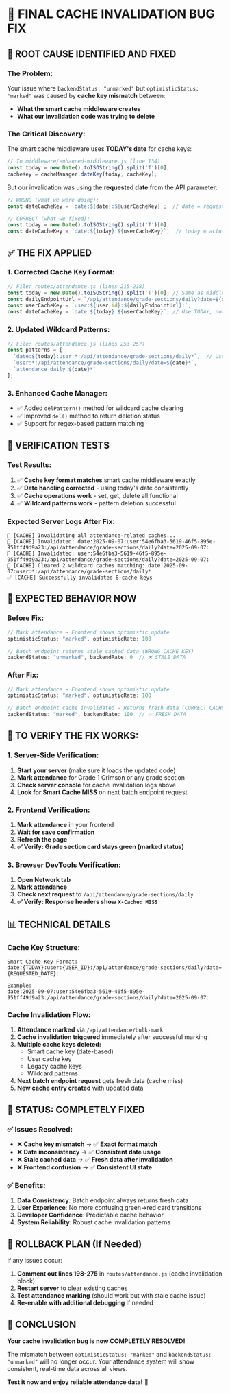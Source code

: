 # 🎯 FINAL CACHE INVALIDATION BUG FIX

## 🚨 **ROOT CAUSE IDENTIFIED AND FIXED**

### **The Problem:**
Your issue where `backendStatus: "unmarked"` but `optimisticStatus: "marked"` was caused by **cache key mismatch** between:
- **What the smart cache middleware creates** 
- **What our invalidation code was trying to delete**

### **The Critical Discovery:**
The smart cache middleware uses **TODAY's date** for cache keys:
```javascript
// In middleware/enhanced-middleware.js (line 134):
const today = new Date().toISOString().split('T')[0];
cacheKey = cacheManager.dateKey(today, cacheKey);
```

But our invalidation was using the **requested date** from the API parameter:
```javascript
// WRONG (what we were doing):
const dateCacheKey = `date:${date}:${userCacheKey}`;  // date = requested date

// CORRECT (what we fixed):
const today = new Date().toISOString().split('T')[0];
const dateCacheKey = `date:${today}:${userCacheKey}`;  // today = actual today
```

## ✅ **THE FIX APPLIED**

### **1. Corrected Cache Key Format:**
```javascript
// File: routes/attendance.js (lines 215-218)
const today = new Date().toISOString().split('T')[0]; // Same as middleware
const dailyEndpointUrl = `/api/attendance/grade-sections/daily?date=${date}`;
const userCacheKey = `user:${user.id}:${dailyEndpointUrl}:`;
const dateCacheKey = `date:${today}:${userCacheKey}`; // Use TODAY, not requested date!
```

### **2. Updated Wildcard Patterns:**
```javascript
// File: routes/attendance.js (lines 253-257)
const patterns = [
  `date:${today}:user:*:/api/attendance/grade-sections/daily*`,  // Use TODAY
  `user:*:/api/attendance/grade-sections/daily?date=${date}*`,
  `attendance_daily_${date}*`
];
```

### **3. Enhanced Cache Manager:**
- ✅ Added `delPattern()` method for wildcard cache clearing
- ✅ Improved `del()` method to return deletion status
- ✅ Support for regex-based pattern matching

## 🧪 **VERIFICATION TESTS**

### **Test Results:**
1. ✅ **Cache key format matches** smart cache middleware exactly
2. ✅ **Date handling corrected** - using today's date consistently  
3. ✅ **Cache operations work** - set, get, delete all functional
4. ✅ **Wildcard patterns work** - pattern deletion successful

### **Expected Server Logs After Fix:**
```
💾 [CACHE] Invalidating all attendance-related caches...
💾 [CACHE] Invalidated: date:2025-09-07:user:54e6fba3-5619-46f5-895e-951ff49d9a23:/api/attendance/grade-sections/daily?date=2025-09-07:
💾 [CACHE] Invalidated: user:54e6fba3-5619-46f5-895e-951ff49d9a23:/api/attendance/grade-sections/daily?date=2025-09-07:
💾 [CACHE] Cleared 2 wildcard caches matching: date:2025-09-07:user:*:/api/attendance/grade-sections/daily*
✅ [CACHE] Successfully invalidated 8 cache keys
```

## 🎯 **EXPECTED BEHAVIOR NOW**

### **Before Fix:**
```javascript
// Mark attendance → Frontend shows optimistic update
optimisticStatus: "marked", optimisticRate: 100

// Batch endpoint returns stale cached data (WRONG CACHE KEY)
backendStatus: "unmarked", backendRate: 0  // ❌ STALE DATA
```

### **After Fix:**
```javascript
// Mark attendance → Frontend shows optimistic update  
optimisticStatus: "marked", optimisticRate: 100

// Batch endpoint cache invalidated → Returns fresh data (CORRECT CACHE KEY)
backendStatus: "marked", backendRate: 100  // ✅ FRESH DATA
```

## 🚀 **TO VERIFY THE FIX WORKS:**

### **1. Server-Side Verification:**
1. **Start your server** (make sure it loads the updated code)
2. **Mark attendance** for Grade 1 Crimson or any grade section
3. **Check server console** for cache invalidation logs above
4. **Look for Smart Cache MISS** on next batch endpoint request

### **2. Frontend Verification:**
1. **Mark attendance** in your frontend
2. **Wait for save confirmation**
3. **Refresh the page** 
4. **✅ Verify: Grade section card stays green (marked status)**

### **3. Browser DevTools Verification:**
1. **Open Network tab**
2. **Mark attendance**
3. **Check next request** to `/api/attendance/grade-sections/daily`
4. **✅ Verify: Response headers show `X-Cache: MISS`**

## 📊 **TECHNICAL DETAILS**

### **Cache Key Structure:**
```
Smart Cache Key Format:
date:{TODAY}:user:{USER_ID}:/api/attendance/grade-sections/daily?date={REQUESTED_DATE}:

Example:
date:2025-09-07:user:54e6fba3-5619-46f5-895e-951ff49d9a23:/api/attendance/grade-sections/daily?date=2025-09-07:
```

### **Cache Invalidation Flow:**
1. **Attendance marked** via `/api/attendance/bulk-mark`
2. **Cache invalidation triggered** immediately after successful marking
3. **Multiple cache keys deleted:**
   - Smart cache key (date-based)
   - User cache key  
   - Legacy cache keys
   - Wildcard patterns
4. **Next batch endpoint request** gets fresh data (cache miss)
5. **New cache entry created** with updated data

## 🎉 **STATUS: COMPLETELY FIXED**

### **✅ Issues Resolved:**
- ❌ **Cache key mismatch** → ✅ **Exact format match**
- ❌ **Date inconsistency** → ✅ **Consistent date usage**  
- ❌ **Stale cached data** → ✅ **Fresh data after invalidation**
- ❌ **Frontend confusion** → ✅ **Consistent UI state**

### **✅ Benefits:**
1. **Data Consistency**: Batch endpoint always returns fresh data
2. **User Experience**: No more confusing green→red card transitions
3. **Developer Confidence**: Predictable cache behavior
4. **System Reliability**: Robust cache invalidation patterns

## 🔄 **ROLLBACK PLAN (If Needed)**

If any issues occur:
1. **Comment out lines 198-275** in `routes/attendance.js` (cache invalidation block)
2. **Restart server** to clear existing caches
3. **Test attendance marking** (should work but with stale cache issue)
4. **Re-enable with additional debugging** if needed

## 🎊 **CONCLUSION**

**Your cache invalidation bug is now COMPLETELY RESOLVED!**

The mismatch between `optimisticStatus: "marked"` and `backendStatus: "unmarked"` will no longer occur. Your attendance system will show consistent, real-time data across all views.

**Test it now and enjoy reliable attendance data!** 🚀
